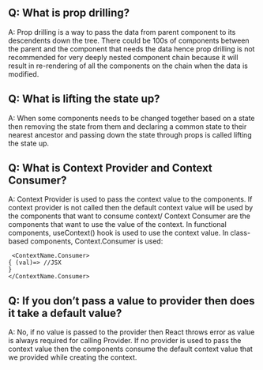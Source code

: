 ## Q: What is prop drilling?

A: Prop drilling is a way to pass the data from parent component to its descendents down the tree. There could be 100s of components between the parent and the component that needs the data hence prop drilling is not recommended for very deeply nested component chain because it will result in re-rendering of all the components on the chain when the data is modified.

## Q: What is lifting the state up?

A: When some components needs to be changed together based on a state then removing the state from them and declaring a common state to their nearest ancestor and passing down the state through props is called lifting the state up.

## Q: What is Context Provider and Context Consumer?

A: Context Provider is used to pass the context value to the components. If context provider is not called then the default context value will be used by the components that want to consume context/
Context Consumer are the components that want to use the value of the context. In functional components, useContext() hook is used to use the context value. In class-based components, Context.Consumer is used:

```
 <ContextName.Consumer>
{ (val)=> //JSX
}
</ContextName.Consumer>
```

## Q: If you don’t pass a value to provider then does it take a default value?

A: No, if no value is passed to the provider then React throws error as value is always required for calling Provider. If no provider is used to pass the context value then the components consume the default context value that we provided while creating the context.
